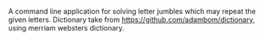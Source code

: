 A command line application for solving letter jumbles which may repeat the given letters. Dictionary take from https://github.com/adambom/dictionary, using merriam websters dictionary. 
